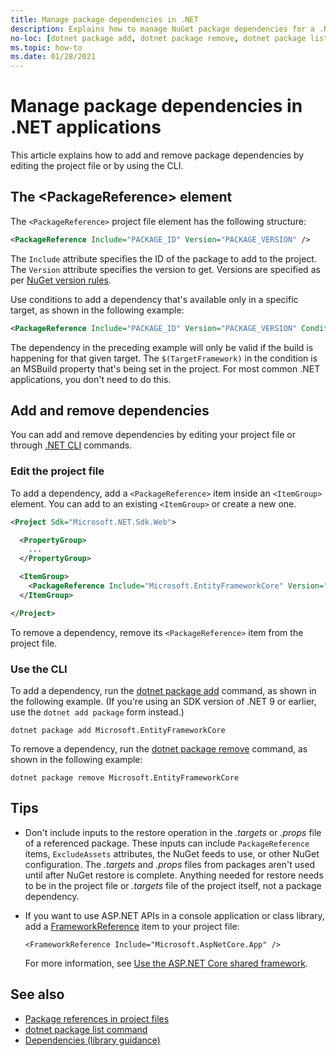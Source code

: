 ```yaml
---
title: Manage package dependencies in .NET
description: Explains how to manage NuGet package dependencies for a .NET application.
no-loc: [dotnet package add, dotnet package remove, dotnet package list]
ms.topic: how-to
ms.date: 01/28/2021
---
```

# Manage package dependencies in .NET applications

This article explains how to add and remove package dependencies by editing the project file or by using the CLI.

## The \<PackageReference> element

The `<PackageReference>` project file element has the following structure:

```xml
<PackageReference Include="PACKAGE_ID" Version="PACKAGE_VERSION" />
```

The `Include` attribute specifies the ID of the package to add to the project. The `Version` attribute specifies the version to get. Versions are specified as per [NuGet version rules](/nuget/create-packages/dependency-versions#version-ranges).

Use conditions to add a dependency that's available only in a specific target, as shown in the following example:

```xml
<PackageReference Include="PACKAGE_ID" Version="PACKAGE_VERSION" Condition="'$(TargetFramework)' == 'netcoreapp2.1'" />
```

The dependency in the preceding example will only be valid if the build is happening for that given target. The `$(TargetFramework)` in the condition is an MSBuild property that's being set in the project. For most common .NET applications, you don't need to do this.

## Add and remove dependencies

You can add and remove dependencies by editing your project file or through [.NET CLI](index.md) commands.

### Edit the project file

To add a dependency, add a `<PackageReference>` item inside an `<ItemGroup>` element. You can add to an existing `<ItemGroup>` or create a new one.

```xml
<Project Sdk="Microsoft.NET.Sdk.Web">

  <PropertyGroup>
    ...
  </PropertyGroup>

  <ItemGroup>
    <PackageReference Include="Microsoft.EntityFrameworkCore" Version="3.1.2" />
  </ItemGroup>

</Project>
```

To remove a dependency, remove its `<PackageReference>` item from the project file.

### Use the CLI

To add a dependency, run the [dotnet package add](dotnet-package-add.md) command, as shown in the following example. (If you're using an SDK version of .NET 9 or earlier, use the `dotnet add package` form instead.)

```dotnetcli
dotnet package add Microsoft.EntityFrameworkCore
```

To remove a dependency, run the [dotnet package remove](dotnet-package-remove.md) command, as shown in the following example:

```dotnetcli
dotnet package remove Microsoft.EntityFrameworkCore
```

## Tips

- Don't include inputs to the restore operation in the *.targets* or *.props* file of a referenced package. These inputs can include `PackageReference` items, `ExcludeAssets` attributes, the NuGet feeds to use, or other NuGet configuration. The *.targets* and *.props* files from packages aren't used until after NuGet restore is complete. Anything needed for restore needs to be in the project file or *.targets* file of the project itself, not a package dependency.
- If you want to use ASP.NET APIs in a console application or class library, add a [FrameworkReference](../project-sdk/msbuild-props.md#frameworkreference) item to your project file:

  `<FrameworkReference Include="Microsoft.AspNetCore.App" />`

  For more information, see [Use the ASP.NET Core shared framework](/aspnet/core/fundamentals/target-aspnetcore#use-the-aspnet-core-shared-framework).

## See also

* [Package references in project files](../project-sdk/msbuild-props.md#reference-related-properties)
* [dotnet package list command](dotnet-package-list.md)
* [Dependencies (library guidance)](../../standard/library-guidance/dependencies.md)
